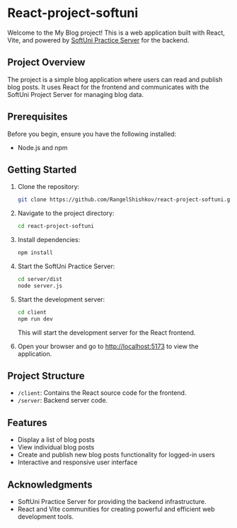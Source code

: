 # React-project-softuni

Welcome to the My Blog project! This is a web application built with React, Vite, and powered by [SoftUni Practice Server](https://github.com/softuni-practice-server/softuni-practice-server) for the backend.

## Project Overview

The project is a simple blog application where users can read and publish blog posts. It uses React for the frontend and communicates with the SoftUni Project Server for managing blog data.

## Prerequisites

Before you begin, ensure you have the following installed:

- Node.js and npm

## Getting Started

1. Clone the repository:

    ```bash
    git clone https://github.com/RangelShishkov/react-project-softuni.git
    
    ```

2. Navigate to the project directory:

    ```bash
    cd react-project-softuni
    ```

3. Install dependencies:

    ```bash
    npm install
    ```

4. Start the SoftUni Practice Server:

    ```bash
    cd server/dist
    node server.js
    ```

5. Start the development server:

    ```bash
    cd client
    npm run dev
    ```

    This will start the development server for the React frontend.

6. Open your browser and go to [http://localhost:5173](http://localhost:5173) to view the application.

## Project Structure

- `/client`: Contains the React source code for the frontend.
- `/server`: Backend server code.

## Features

- Display a list of blog posts
- View individual blog posts
- Create and publish new blog posts functionality for logged-in users
- Interactive and responsive user interface

## Acknowledgments

- SoftUni Practice Server for providing the backend infrastructure.
- React and Vite communities for creating powerful and efficient web development tools.
